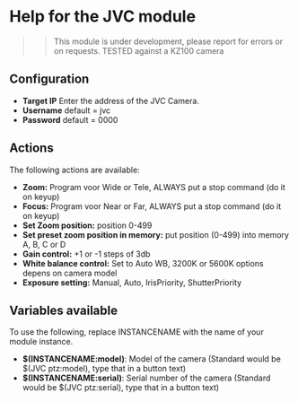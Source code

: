 # Help for the JVC module

>> This module is under development, please report for errors or on requests. TESTED against a KZ100 camera

## Configuration
* **Target IP** Enter the address of the JVC Camera.
* **Username** default = jvc
* **Password** default = 0000

## Actions

The following actions are available:
* **Zoom:** Program voor Wide or Tele, ALWAYS put a stop command (do it on keyup)
* **Focus:** Program voor Near or Far, ALWAYS put a stop command (do it on keyup)
* **Set Zoom position:** position 0-499
* **Set preset zoom position in memory:** put position (0-499) into memory A, B, C or D
* **Gain control:** +1 or -1 steps of 3db
* **White balance control:** Set to Auto WB, 3200K or 5600K options depens on camera model
* **Exposure setting:** Manual, Auto, IrisPriority, ShutterPriority

## Variables available

To use the following, replace INSTANCENAME with the name of your module instance.

* **$(INSTANCENAME:model)**: Model of the camera (Standard would be $(JVC ptz:model), type that in a button text)
* **$(INSTANCENAME:serial)**: Serial number of the camera (Standard would be $(JVC ptz:serial), type that in a button text)

